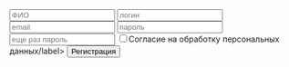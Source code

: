 
  <?php
  include 'nav.php';
  nav(2);
  ?>
  <div class="register">
    <form action="registeraction.php" class="form" method="POST">
      <input type="text" placeholder="ФИО" name="fio">
      <input type="text" placeholder="логин" name="login">
      <input type="email" placeholder="email" name="email">  
      <input type="password" placeholder="пароль" name="password">
      <input type="password" placeholder="еще раз пароль" name="confirm">
      <label><input type="checkbox">Согласие на обработку персональных данных/label>
      <button>Регистрация</button>
    </form>
  </div>
</body>
</html>
